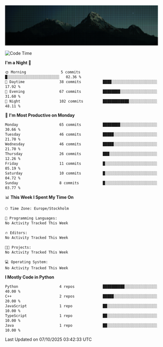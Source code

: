 <p><img src="SCR-20251007-czlk.png" alt="alt README header"></p>

<!--START_SECTION:waka-->
![Code Time](http://img.shields.io/badge/Code%20Time-0%20secs-blue)

**I'm a Night 🦉** 

```text
🌞 Morning                5 commits           █░░░░░░░░░░░░░░░░░░░░░░░░   02.36 % 
🌆 Daytime                38 commits          ████░░░░░░░░░░░░░░░░░░░░░   17.92 % 
🌃 Evening                67 commits          ████████░░░░░░░░░░░░░░░░░   31.60 % 
🌙 Night                  102 commits         ████████████░░░░░░░░░░░░░   48.11 % 
```
📅 **I'm Most Productive on Monday** 

```text
Monday                   65 commits          ████████░░░░░░░░░░░░░░░░░   30.66 % 
Tuesday                  46 commits          █████░░░░░░░░░░░░░░░░░░░░   21.70 % 
Wednesday                46 commits          █████░░░░░░░░░░░░░░░░░░░░   21.70 % 
Thursday                 26 commits          ███░░░░░░░░░░░░░░░░░░░░░░   12.26 % 
Friday                   11 commits          █░░░░░░░░░░░░░░░░░░░░░░░░   05.19 % 
Saturday                 10 commits          █░░░░░░░░░░░░░░░░░░░░░░░░   04.72 % 
Sunday                   8 commits           █░░░░░░░░░░░░░░░░░░░░░░░░   03.77 % 
```


📊 **This Week I Spent My Time On** 

```text
🕑︎ Time Zone: Europe/Stockholm

💬 Programming Languages: 
No Activity Tracked This Week

🔥 Editors: 
No Activity Tracked This Week

🐱‍💻 Projects: 
No Activity Tracked This Week

💻 Operating System: 
No Activity Tracked This Week
```

**I Mostly Code in Python** 

```text
Python                   4 repos             ██████████░░░░░░░░░░░░░░░   40.00 % 
C++                      2 repos             █████░░░░░░░░░░░░░░░░░░░░   20.00 % 
JavaScript               1 repo              ██░░░░░░░░░░░░░░░░░░░░░░░   10.00 % 
TypeScript               1 repo              ██░░░░░░░░░░░░░░░░░░░░░░░   10.00 % 
Java                     1 repo              ██░░░░░░░░░░░░░░░░░░░░░░░   10.00 % 
```




 Last Updated on 07/10/2025 03:42:33 UTC
<!--END_SECTION:waka-->
